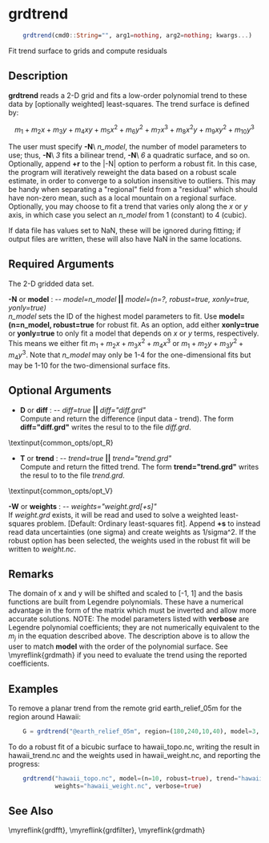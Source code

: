 # grdtrend

```julia
	grdtrend(cmd0::String="", arg1=nothing, arg2=nothing; kwargs...)
```

Fit trend surface to grids and compute residuals

Description
-----------

**grdtrend** reads a 2-D grid and fits a low-order polynomial trend to these data by
[optionally weighted] least-squares. The trend surface is defined by:

$$m_1 + m_2x + m_3y + m_4xy + m_5x^2 + m_6y^2 + m_7x^3 + m_8x^2y + m_9xy^2 + m_{10}y^3$$

The user must specify **-N**\ *n_model*, the number of model parameters
to use; thus, **-N**\ *3* fits a bilinear trend, **-N**\ *6* a quadratic
surface, and so on. Optionally, append **+r** to the |-N| option to
perform a robust fit. In this case, the program will iteratively
reweight the data based on a robust scale estimate, in order to converge
to a solution insensitive to outliers. This may be handy when separating
a "regional" field from a "residual" which should have non-zero mean,
such as a local mountain on a regional surface.
Optionally, you may choose to fit a trend that varies only along the *x* or *y* axis,
in which case you select an *n_model* from 1 (constant) to 4 (cubic).

If data file has values set to NaN, these will be ignored during fitting;
if output files are written, these will also have NaN in the same locations.

Required Arguments
------------------

The 2-D gridded data set.

**-N** or **model** : -- *model=n_model* **||** *model=(n=?, robust=true, xonly=true, yonly=true)*\
    *n_model* sets the ID of the highest model parameters to fit. Use **model=(n=n_model, robust=true**
    for robust fit. As an option, add either **xonly=true** or **yonly=true** to only fit a model that
    depends on *x* or *y* terms, respectively. This means we either fit
    $m_1 + m_2x + m_3x^2 + m_4x^3$ or $m_1 + m_2y + m_3y^2 + m_4y^3$. Note that *n_model* may only
    be 1-4 for the one-dimensional fits but may be 1-10 for the two-dimensional surface fits.

Optional Arguments
------------------

- **D** or **diff** : -- *diff=true* **||** *diff="diff.grd"*\
    Compute and return the difference (input data - trend). The form **diff="diff.grd"**
    writes the resul to to the file *diff.grd*.

\textinput{common_opts/opt_R}

- **T** or **trend** : -- *trend=true* **||** *trend="trend.grd"*\
    Compute and return the fitted trend. The form **trend="trend.grd"**
    writes the resul to to the file *trend.grd*.

\textinput{common_opts/opt_V}

**-W** or **weights** : -- *weights="weight.grd[+s]"*\
    If *weight.grd* exists, it will be read and used to solve a weighted
    least-squares problem. [Default: Ordinary least-squares fit]. Append
    **+s** to instead read data uncertainties (one sigma) and create weights
    as 1/sigma^2. If the robust option has been selected, the weights used
    in the robust fit will be written to *weight.nc*.

Remarks
-------

The domain of x and y will be shifted and scaled to [-1, 1] and the
basis functions are built from Legendre polynomials. These have a
numerical advantage in the form of the matrix which must be inverted and
allow more accurate solutions. NOTE: The model parameters listed with
**verbose** are Legendre polynomial coefficients; they are not numerically
equivalent to the $m_j$ in the equation described above. The description
above is to allow the user to match **model** with the order of the
polynomial surface. See \myreflink{grdmath} if you need to evaluate the trend
using the reported coefficients.

Examples
--------

To remove a planar trend from the remote grid earth_relief_05m for the region around Hawaii:

```julia
    G = grdtrend("@earth_relief_05m", region=(180,240,10,40), model=3, diff=true)
```

To do a robust fit of a bicubic surface to hawaii_topo.nc, writing the
result in hawaii_trend.nc and the weights used in hawaii_weight.nc,
and reporting the progress:

```julia
    grdtrend("hawaii_topo.nc", model=(n=10, robust=true), trend="hawaii_trend.nc",
             weights="hawaii_weight.nc", verbose=true)
```

See Also
--------

\myreflink{grdfft}, \myreflink{grdfilter}, \myreflink{grdmath}
